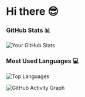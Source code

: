 # Hi there 😎

### GitHub Stats 📊
![Your GitHub Stats](https://github-readme-stats.vercel.app/api?username=Bobstyle23&show_icons=true&theme=light)

### Most Used Languages 💻
![Top Languages](https://github-readme-stats.vercel.app/api/top-langs/?username=Bobstyle23&layout=compact&theme=light)

![GitHub Activity Graph](https://activity-graph.vercel.app/graph?username=Bobstyle23&theme=github)
<!---
Bobstyle23/Bobstyle23 is a ✨ special ✨ repository because its `README.md` (this file) appears on your GitHub profile.
You can click the Preview link to take a look at your changes.
--->
